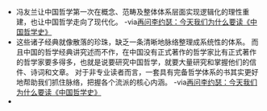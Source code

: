 - 冯友兰让中国哲学第一次在概念、范畴及整体体系层面实现逻辑化的理性重建，也让中国哲学走向了现代化。
-via[再问李约瑟：今天我们为什么要读《中国哲学史》](https://mp.weixin.qq.com/s?__biz=MzA4NzAxMjQyMg==&mid=2650089517&idx=2&sn=8a30b9739cffab43ad951cc06b1cd8a0&chksm=883e6d04bf49e4128e2639beaaf3fc2099751c1ab54a3b6f78be3b44acbd633bd437f14188cc)
- 这些诸子经典就像散落的珍珠，缺乏一条清晰地脉络整理成系统性的体系。
而且中国的哲学经典讲究述而不作，在中国没有正式著作的哲学家比有正式著作的哲学家要多得多，也就是说要研究中国哲学，就要大量研究和掌握他们的信件、诗词和文章。
对于非专业读者而言，一套具有完备哲学体系的书其实更好地帮助我们抓住脉络，把握各个流派的核心内涵。
-via[再问李约瑟：今天我们为什么要读《中国哲学史》](https://mp.weixin.qq.com/s?__biz=MzA4NzAxMjQyMg==&mid=2650089517&idx=2&sn=8a30b9739cffab43ad951cc06b1cd8a0&chksm=883e6d04bf49e4128e2639beaaf3fc2099751c1ab54a3b6f78be3b44acbd633bd437f14188cc)
- 
